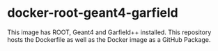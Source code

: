 # docker-root-geant4-garfield
This image has ROOT, Geant4 and Garfield++ installed. This repository hosts the Dockerfile as well as the Docker image as a GitHub Package.
